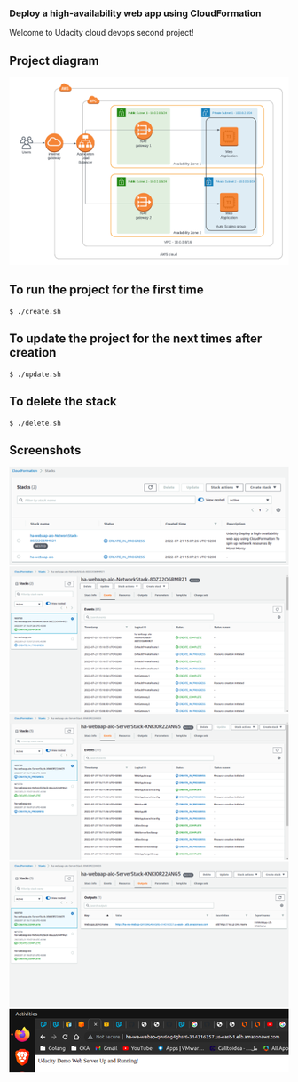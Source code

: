 ### Deploy a high-availability web app using CloudFormation
Welcome to Udacity cloud devops second project!

## Project diagram
![Project diagram](images/00-diagram.png)

## To run the project for the first time
```
$ ./create.sh
```

## To update the project for the next times after creation
```
$ ./update.sh
```

## To delete the stack
```
$ ./delete.sh
```

## Screenshots
![Network Stack In progress](images/01-network_stack.png)
![Network Stack Compleated](images/02-network_stack_completed.png)
![Server Stack In progress](images/03-server_stack.png)
![ALB DNS Output](images/04-alb-dns-output.png)
![Web app is up and running](images/05-web_app_works.png)
